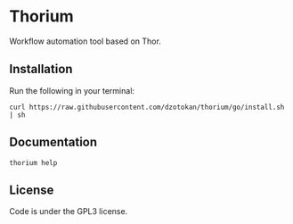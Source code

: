 Thorium
=======
Workflow automation tool based on Thor.

Installation
------------
Run the following in your terminal:

`curl https://raw.githubusercontent.com/dzotokan/thorium/go/install.sh | sh`

Documentation
-------------
`thorium help`

License
-------
Code is under the GPL3 license.